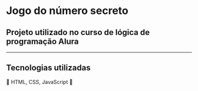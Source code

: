 # Jogo do número secreto
## Projeto utilizado no curso de lógica de programação Alura

---

## Tecnologias utilizadas
🚀 HTML, CSS, JavaScript 🚀


